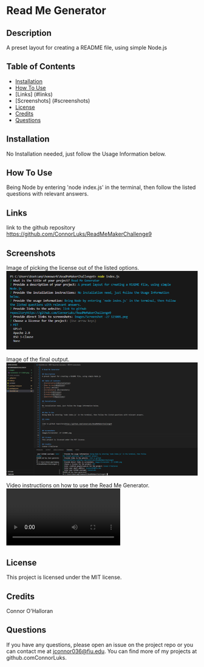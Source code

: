 
# Read Me Generator

## Description
A preset layout for creating a README file, using simple Node.js

## Table of Contents
- [Installation](#installation)
- [How To Use](#howtouse)
- [Links] (#links)
- [Screenshots] (#screenshots)
- [License](#license)
- [Credits](#credits)
- [Questions](#questions)

## Installation
No Installation needed, just follow the Usage Information below.

## How To Use
Being Node by entering 'node index.js' in the terminal, then follow the listed questions with relevant answers.

## Links
link to the github repository https://github.com/ConnorLuks/ReadMeMakerChallenge9

## Screenshots
Image of picking the license out of the listed options.
![alt text](images/1c9pickingthelicense.png)

Image of the final output.
![alt text](images/1c9finishedreadmeoutput.png)

Video instructions on how to use the Read Me Generator.
<video controls src="images/readmefilegeneratorguide.mp4" title="Title"></video>


## License
This project is licensed under the MIT license.

## Credits
Connor O'Halloran

## Questions
If you have any questions, please open an issue on the project repo or you can contact me at jconnor036@fiu.edu. You can find more of my projects at github.comConnorLuks.
    